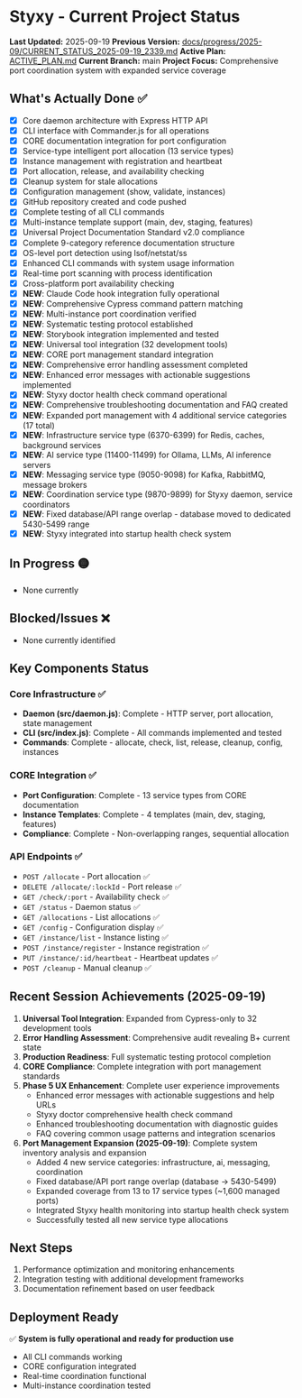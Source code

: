 # Styxy - Current Project Status
**Last Updated:** 2025-09-19
**Previous Version:** [docs/progress/2025-09/CURRENT_STATUS_2025-09-19_2339.md](./docs/progress/2025-09/CURRENT_STATUS_2025-09-19_2339.md)
**Active Plan:** [ACTIVE_PLAN.md](./ACTIVE_PLAN.md)
**Current Branch:** main
**Project Focus:** Comprehensive port coordination system with expanded service coverage

## What's Actually Done ✅
- [x] Core daemon architecture with Express HTTP API
- [x] CLI interface with Commander.js for all operations
- [x] CORE documentation integration for port configuration
- [x] Service-type intelligent port allocation (13 service types)
- [x] Instance management with registration and heartbeat
- [x] Port allocation, release, and availability checking
- [x] Cleanup system for stale allocations
- [x] Configuration management (show, validate, instances)
- [x] GitHub repository created and code pushed
- [x] Complete testing of all CLI commands
- [x] Multi-instance template support (main, dev, staging, features)
- [x] Universal Project Documentation Standard v2.0 compliance
- [x] Complete 9-category reference documentation structure
- [x] OS-level port detection using lsof/netstat/ss
- [x] Enhanced CLI commands with system usage information
- [x] Real-time port scanning with process identification
- [x] Cross-platform port availability checking
- [x] **NEW**: Claude Code hook integration fully operational
- [x] **NEW**: Comprehensive Cypress command pattern matching
- [x] **NEW**: Multi-instance port coordination verified
- [x] **NEW**: Systematic testing protocol established
- [x] **NEW**: Storybook integration implemented and tested
- [x] **NEW**: Universal tool integration (32 development tools)
- [x] **NEW**: CORE port management standard integration
- [x] **NEW**: Comprehensive error handling assessment completed
- [x] **NEW**: Enhanced error messages with actionable suggestions implemented
- [x] **NEW**: Styxy doctor health check command operational
- [x] **NEW**: Comprehensive troubleshooting documentation and FAQ created
- [x] **NEW**: Expanded port management with 4 additional service categories (17 total)
- [x] **NEW**: Infrastructure service type (6370-6399) for Redis, caches, background services
- [x] **NEW**: AI service type (11400-11499) for Ollama, LLMs, AI inference servers
- [x] **NEW**: Messaging service type (9050-9098) for Kafka, RabbitMQ, message brokers
- [x] **NEW**: Coordination service type (9870-9899) for Styxy daemon, service coordinators
- [x] **NEW**: Fixed database/API range overlap - database moved to dedicated 5430-5499 range
- [x] **NEW**: Styxy integrated into startup health check system

## In Progress 🟡
- None currently

## Blocked/Issues ❌
- None currently identified

## Key Components Status

### Core Infrastructure ✅
- **Daemon (src/daemon.js)**: Complete - HTTP server, port allocation, state management
- **CLI (src/index.js)**: Complete - All commands implemented and tested
- **Commands**: Complete - allocate, check, list, release, cleanup, config, instances

### CORE Integration ✅
- **Port Configuration**: Complete - 13 service types from CORE documentation
- **Instance Templates**: Complete - 4 templates (main, dev, staging, features)
- **Compliance**: Complete - Non-overlapping ranges, sequential allocation

### API Endpoints ✅
- `POST /allocate` - Port allocation ✅
- `DELETE /allocate/:lockId` - Port release ✅
- `GET /check/:port` - Availability check ✅
- `GET /status` - Daemon status ✅
- `GET /allocations` - List allocations ✅
- `GET /config` - Configuration display ✅
- `GET /instance/list` - Instance listing ✅
- `POST /instance/register` - Instance registration ✅
- `PUT /instance/:id/heartbeat` - Heartbeat updates ✅
- `POST /cleanup` - Manual cleanup ✅

## Recent Session Achievements (2025-09-19)
1. **Universal Tool Integration**: Expanded from Cypress-only to 32 development tools
2. **Error Handling Assessment**: Comprehensive audit revealing B+ current state
3. **Production Readiness**: Full systematic testing protocol completion
4. **CORE Compliance**: Complete integration with port management standards
5. **Phase 5 UX Enhancement**: Complete user experience improvements
   - Enhanced error messages with actionable suggestions and help URLs
   - Styxy doctor comprehensive health check command
   - Enhanced troubleshooting documentation with diagnostic guides
   - FAQ covering common usage patterns and integration scenarios
6. **Port Management Expansion (2025-09-19)**: Complete system inventory analysis and expansion
   - Added 4 new service categories: infrastructure, ai, messaging, coordination
   - Fixed database/API port range overlap (database → 5430-5499)
   - Expanded coverage from 13 to 17 service types (~1,600 managed ports)
   - Integrated Styxy health monitoring into startup health check system
   - Successfully tested all new service type allocations

## Next Steps
1. Performance optimization and monitoring enhancements
2. Integration testing with additional development frameworks
3. Documentation refinement based on user feedback

## Deployment Ready
✅ **System is fully operational and ready for production use**
- All CLI commands working
- CORE configuration integrated
- Real-time coordination functional
- Multi-instance coordination tested
